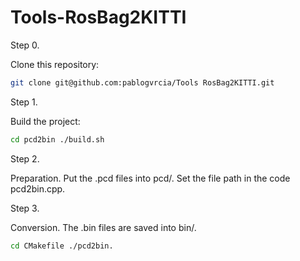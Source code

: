 # Tools-RosBag2KITTI
Step 0. 

Clone this repository:

```bash
git clone git@github.com:pablogvrcia/Tools RosBag2KITTI.git
```

Step 1. 

Build the project:

```bash
cd pcd2bin ./build.sh
```

Step 2. 

Preparation. Put the .pcd files into pcd/. Set the file path in the code pcd2bin.cpp.

Step 3. 

Conversion. The .bin files are saved into bin/.

```bash
cd CMakefile ./pcd2bin.
```
